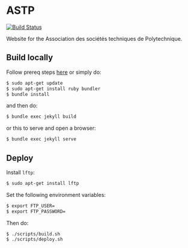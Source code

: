 # ASTP

[![Build Status](https://travis-ci.org/christophebedard/astp-website.svg?branch=master)](https://travis-ci.org/christophebedard/astp-website)

Website for the Association des sociétés techniques de Polytechnique.

## Build locally

Follow prereq steps [here](https://help.github.com/en/articles/setting-up-your-github-pages-site-locally-with-jekyll) or simply do:

```bash
$ sudo apt-get update
$ sudo apt-get install ruby bundler
$ bundle install
```

and then do:

```bash
$ bundle exec jekyll build
```

or this to serve and open a browser:

```bash
$ bundle exec jekyll serve
```

## Deploy

Install `lftp`:

```bash
$ sudo apt-get install lftp
```

Set the following environment variables:

```bash
$ export FTP_USER=
$ export FTP_PASSWORD=
```

Then do:

```bash
$ ./scripts/build.sh
$ ./scripts/deploy.sh
```
